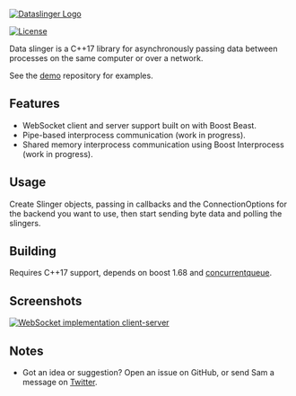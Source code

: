 [![Dataslinger Logo](https://github.com/Tw1ddle/dataslinger-lib/blob/master/screenshots/logo.png?raw=true "Dataslinger logo")](https://github.com/Tw1ddle/dataslinger-lib)

[![License](https://img.shields.io/badge/License-GPL%20v3-blue.svg?style=flat-square)](https://github.com/Tw1ddle/dataslinger/lib/dataslinger/blob/master/LICENSE)

Data slinger is a C++17 library for asynchronously passing data between processes on the same computer or over a network.

See the [demo](https://github.com/Tw1ddle/dataslinger) repository for examples.

## Features

 * WebSocket client and server support built on with Boost Beast.
 * Pipe-based interprocess communication (work in progress).
 * Shared memory interprocess communication using Boost Interprocess (work in progress).

## Usage

Create Slinger objects, passing in callbacks and the ConnectionOptions for the backend you want to use, then start sending byte data and polling the slingers.

## Building

Requires C++17 support, depends on boost 1.68 and [concurrentqueue](https://github.com/cameron314/concurrentqueue).

## Screenshots

[![WebSocket implementation client-server](https://github.com/Tw1ddle/dataslinger-lib/blob/master/screenshots/websocket_simple_client_server.png?raw=true "WebSocket simple client-server example")](https://github.com/Tw1ddle/dataslinger)

## Notes
 * Got an idea or suggestion? Open an issue on GitHub, or send Sam a message on [Twitter](https://twitter.com/Sam_Twidale).